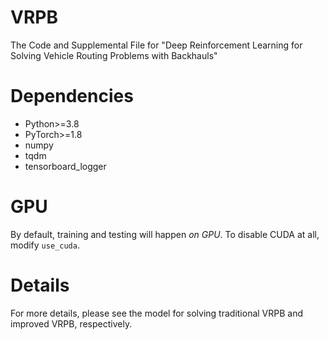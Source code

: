 # VRPB
The Code and Supplemental File for "Deep Reinforcement Learning for Solving Vehicle Routing Problems with Backhauls"

# Dependencies
* Python>=3.8
* PyTorch>=1.8
* numpy
* tqdm
* tensorboard_logger

# GPU
By default, training and testing will happen *on GPU*. To disable CUDA at all, modify `use_cuda`. 


# Details
For more details, please see the model for solving traditional VRPB and improved VRPB, respectively.
